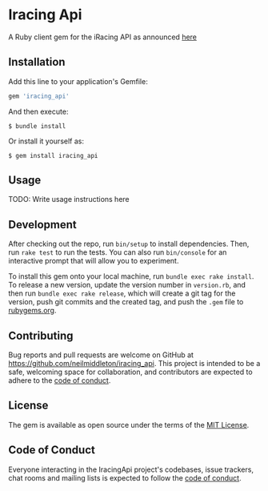 # Iracing Api

A Ruby client gem for the iRacing API as announced [here](https://forums.iracing.com/discussion/15068/general-availability-of-data-api#latest)

## Installation

Add this line to your application's Gemfile:

```ruby
gem 'iracing_api'
```

And then execute:

    $ bundle install

Or install it yourself as:

    $ gem install iracing_api

## Usage

TODO: Write usage instructions here

## Development

After checking out the repo, run `bin/setup` to install dependencies. Then, run `rake test` to run the tests. You can also run `bin/console` for an interactive prompt that will allow you to experiment.

To install this gem onto your local machine, run `bundle exec rake install`. To release a new version, update the version number in `version.rb`, and then run `bundle exec rake release`, which will create a git tag for the version, push git commits and the created tag, and push the `.gem` file to [rubygems.org](https://rubygems.org).

## Contributing

Bug reports and pull requests are welcome on GitHub at https://github.com/neilmiddleton/iracing_api. This project is intended to be a safe, welcoming space for collaboration, and contributors are expected to adhere to the [code of conduct](https://github.com/neilmiddleton/iracing_api/blob/master/CODE_OF_CONDUCT.md).

## License

The gem is available as open source under the terms of the [MIT License](https://opensource.org/licenses/MIT).

## Code of Conduct

Everyone interacting in the IracingApi project's codebases, issue trackers, chat rooms and mailing lists is expected to follow the [code of conduct](https://github.com/neilmiddleton/iracing_api/blob/master/CODE_OF_CONDUCT.md).
